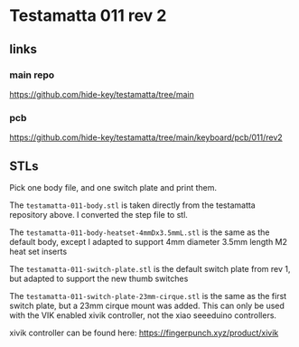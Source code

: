 # Testamatta 011 rev 2

## links

### main repo

https://github.com/hide-key/testamatta/tree/main

### pcb

https://github.com/hide-key/testamatta/tree/main/keyboard/pcb/011/rev2

## STLs

Pick one body file, and one switch plate and print them.

The `testamatta-011-body.stl` is taken directly from the testamatta repository above. I converted the step file to stl.  

The `testamatta-011-body-heatset-4mmDx3.5mmL.stl` is the same as the default body, except I adapted to support 4mm diameter 3.5mm length M2 heat set inserts  

The `testamatta-011-switch-plate.stl` is the default switch plate from rev 1, but adapted to support the new thumb switches  

The `testamatta-011-switch-plate-23mm-cirque.stl` is the same as the first switch plate, but a 23mm cirque mount was added. This can only be used with the VIK enabled xivik controller, not the xiao seeeduino controllers.  

xivik controller can be found here: https://fingerpunch.xyz/product/xivik